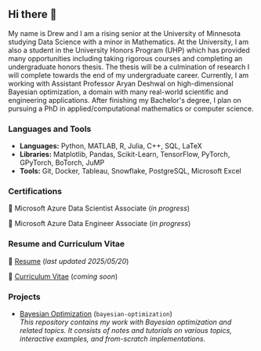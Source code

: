 ## Hi there 👋

My name is Drew and I am a rising senior at the University of Minnesota studying Data Science with a minor in Mathematics. At the University, I am also a student in the University Honors Program (UHP) which has provided many opportunities including taking rigorous courses and completing an undergraduate honors thesis. The thesis will be a culmination of research I will complete towards the end of my undergraduate career. Currently, I am working with Assistant Professor Aryan Deshwal on high-dimensional Bayesian optimization, a domain with many real-world scientific and engineering applications. After finishing my Bachelor's degree, I plan on pursuing a PhD in applied/computational mathematics or computer science.

### Languages and Tools
 * **Languages:** Python, MATLAB, R, Julia, C++, SQL, LaTeX
 * **Libraries:** Matplotlib, Pandas, Scikit-Learn, TensorFlow, PyTorch, GPyTorch, BoTorch, JuMP
 * **Tools:** Git, Docker, Tableau, Snowflake, PostgreSQL, Microsoft Excel


### Certifications
🏅 Microsoft Azure Data Scientist Associate (_in progress_)

🏅 Microsoft Azure Data Engineer Associate (_in progress_)


### Resume and Curriculum Vitae
📑 [Resume](docs/resume.pdf) (_last updated 2025/05/20_)

📑 [Curriculum Vitae](docs/cv.pdf) (_coming soon_)


### Projects
 * [Bayesian Optimization](https://github.com/drewgjerstad/bayesian-optimization) (`bayesian-optimization`)  
   _This repository contains my work with Bayesian optimization and related_
   _topics. It consists of notes and tutorials on various topics, interactive_
   _examples, and from-scratch implementations._

<!--
Documentation for "Writing for GitHub Docs" available at [https://docs.github.com/en/contributing/writing-for-github-docs/using-markdown-and-liquid-in-github-docs].
-->
